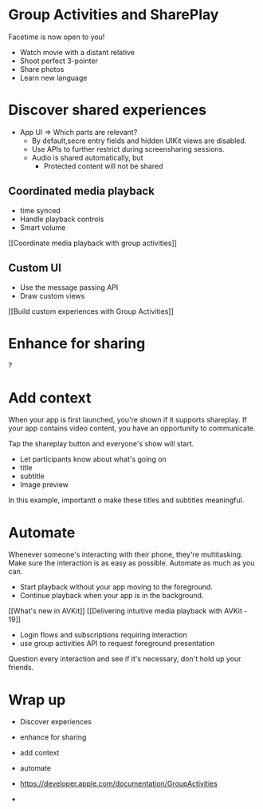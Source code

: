 # Group Activities and SharePlay
Facetime is now open to you!

* Watch movie with a distant relative
* Shoot perfect 3-pointer
* Share photos
* Learn new language

# Discover shared experiences
* App UI => Which parts are relevant?
	* By default,secre entry fields and hidden UIKit views are disabled.
	* Use APIs to further restrict during screensharing sessions.
	* Audio is shared automatically, but
		* Protected content will not be shared

## Coordinated media playback
* time synced
* Handle playback controls
* Smart volume

[[Coordinate media playback with group activities]]

## Custom UI
* Use the message passing API
* Draw custom views

[[Build custom experiences with Group Activities]]


# Enhance for sharing
?
# Add context
When your app is first launched, you're shown if it supports shareplay.  If your app contains video content, you have an opportunity to communicate.

Tap the shareplay button and everyone's show will start.

* Let participants know about what's going on
* title
* subtitle
* Image preview

In this example, importantt o make these titles and subtitles meaningful.



# Automate
Whenever someone's interacting with their phone, they're multitasking.  Make sure the interaction is as easy as possible.  Automate as much as you can.

* Start playback without your app moving to the foreground.
* Continue playback when your app is in the background.

[[What's new in AVKit]]
[[Delivering intuitive media playback with AVKit - 19]]

* Login flows and subscriptions requiring interaction
* use group activities API to request foreground presentation

Question every interaction and see if it's necessary, don't hold up your friends.

# Wrap up
* Discover experiences
* enhance for sharing
* add context
* automate

* https://developer.apple.com/documentation/GroupActivities
* 